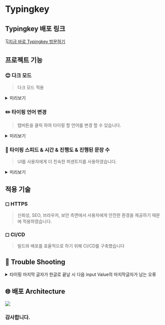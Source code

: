 # Typingkey

## Typingkey 배포 링크

🗓[지금 바로 Typingkey 방문하기](https://typingkey.store/)

## 프로젝트 기능

### 😊 다크 모드

> 다크 모드 적용

<details>
<summary>미리보기</summary>
  <p>
  <img src="https://github-production-user-asset-6210df.s3.amazonaws.com/95469708/300266924-bbd4bc2e-fecd-49fb-ad70-9f4e4371b5c0.gif?X-Amz-Algorithm=AWS4-HMAC-SHA256&X-Amz-Credential=AKIAVCODYLSA53PQK4ZA%2F20240128%2Fus-east-1%2Fs3%2Faws4_request&X-Amz-Date=20240128T134506Z&X-Amz-Expires=300&X-Amz-Signature=e44415ae75753648768040779b583d5f2fef74dacfbeeaf95d8cd2c34a3b5386&X-Amz-SignedHeaders=host&actor_id=95469708&key_id=0&repo_id=736592641" />
</p>
</details>

### ✏️ 타이핑 언어 변경

> 탭버튼을 클릭 하여 타이핑 할 언어를 변경 할 수 있습니다.

<details>
<summary>미리보기</summary>
  <p>
  <img src="https://github.com/Jihun1215/typingkey/assets/95469708/434f21f0-827b-4619-872c-d34a1cefa4fb">
</p>
</details>

### 💯 타이핑 스피드 & 시간 & 진행도 & 진행된 문장 수

> UI를 사용자에게 더 친숙한 퍼센트지를 사용하였습니다.

<details>  
<summary>미리보기</summary>
  <div>
    <img src="https://github.com/Jihun1215/typingkey/assets/95469708/0740dc27-7c24-4708-97d5-aa4f5bdcfbe1"/>
  </div>
</details>

## 적용 기술

### ◻ HTTPS

> 신뢰성, SEO, 브라우저, 보안 측면에서 사용자에게 안전한 환경을 제공하기 때문에 적용하였습니다.

### ◻ CI/CD

> 빌드와 배포를 효율적으로 하기 위해 CI/CD를 구축했습니다

## 🚨 Trouble Shooting


<details>
  <summary>타이핑 마지막 글자가 한글로 끝날 시 다음 input Value의 마지막글자가 남는 오류</summary>

  <br/>

시도

- 최초에는 onKeyDown 이벤트 대신 onKeyPress 이벤트를 사용하여 문제를 해결했다. 하지만 MDN 에서onKeyPress 방식을 지양하지 않기 때문에 onKeyDown을 사용해서 해결해야했다.

해결

- 기존 코드에서 로직부분을 함수로 만들어서 분리하여 사용

</details>

## 🌐 배포 Architecture

<div>
 <img src ="https://github.com/Jihun1215/typingkey/assets/95469708/9bb5832b-7566-448b-a85a-15c3995ce4eb">
</div>

### 감사합니다.
